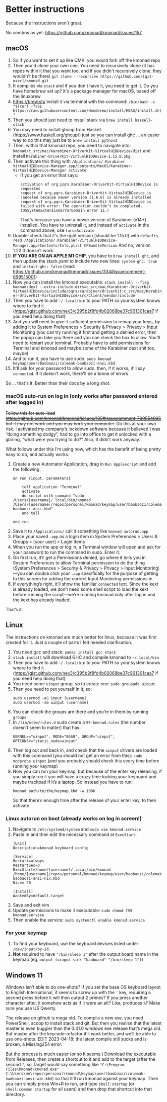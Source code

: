 
# Better instructions

Because the instructions aren't great.

No combos as yet: https://github.com/kmonad/kmonad/issues/157

## macOS

1. So if you want to set it up like QMK, you would fork off the kmonad repo
1. Then you'd clone your own one. You need to recursively clone (it has repos within it that you want too, and if you didn't recursively clone, they wouldn't be there)
  `git clone --recursive https://github.com/[git-user]/kmonad.git`
1. It compiles via `stack` and if you don't have it, you need to get it. Do you have homebrew set up? it's a package manager for macOS, based off the linuxbrew
1. https://brew.sh/ install it via terminal with the command: `/bin/bash -c "$(curl -fsSL https://raw.githubusercontent.com/Homebrew/install/HEAD/install.sh)"`
1. Then you should just need to install stack via `brew install haskell-stack`
1. You may need to install ghcup from Haskell (https://www.haskell.org/ghcup/) just so you can install ghc ... an easier way to do this may just be to `brew install python3`
1. Then, within that kmonad repo, you need to navigate into: `kmonad/c_src/mac/Karabiner-DriverKit-VirtualHIDDevice/dist` and install `Karabiner-DriverKit-VirtualHIDDevice-1.15.0.pkg`
1. Then activate this thing with `/Applications/.Karabiner-VirtualHIDDevice-Manager.app/Contents/MacOS/Karabiner-VirtualHIDDevice-Manager activate`
   - If you get an error that says:
      ```
      activation of org.pqrs.Karabiner-DriverKit-VirtualHIDDevice is requested
      request of org.pqrs.Karabiner-DriverKit-VirtualHIDDevice is canceled because newer version (1.6.0) is already installed
      request of org.pqrs.Karabiner-DriverKit-VirtualHIDDevice is failed with error: The operation couldn’t be completed. (OSSystemExtensionErrorDomain error 11.)
      ```
      That's because you have a newer version of Karabiner (v14+) installed. You have to uninstall it, and instead of `activate` in the command above, use `forceActivate`
1. Double-check that it's the right version (should be 1.15.0) with `defaults read /Applications/.Karabiner-VirtualHIDDevice-Manager.app/Contents/Info.plist CFBundleVersion`
   And no, version 1.22.0 doesn’t work.
1. **IF YOU ARE ON AN APPLE M1 CHIP**, you have to `brew install ghc`, and then update the stack.yaml to include two new lines: `system-ghc: true` and `install-ghc: false` (read: https://github.com/kmonad/kmonad/issues/334#issuecomment-899515001)
1. Now you can install the kmonad executable: `stack install --flag kmonad:dext --extra-include-dirs=c_src/mac/Karabiner-DriverKit-VirtualHIDDevice/include/pqrs/karabiner/driverkit:c_src/mac/Karabiner-DriverKit-VirtualHIDDevice/src/Client/vendor/include`
1. Then you have to add `~/.local/bin` to your PATH so your system knows where to find it (https://gist.github.com/nex3/c395b2f8fd4b02068be37c961301caa7 if you need help doing that)
1. And you will need to give it sufficient permission to remap your keys, by adding it to System Preferences > Security & Privacy > Privacy > Input Monitoring (you can try running it first and getting a denied error, then the popup can take you there and you can check the box to allow. You'll need to restart your terminal. Probably have to add permissions for Terminal and kmonad and maybe some of the Karabiner dext shit too, maybe)
1. And to run it, you have to use sudo: `sudo kmonad keymap/user/baobaozi/colemak-baobaozi-ansi.kbd`
1. It'll ask for your password to allow sudo, then, if it works, it'll say `connected`. If it doesn't work, there'll be a tonne of errors

So … that's it. Better than their docs by a long shot.

### macOS auto-run on log in (only works after password entered after logged in)

~~Follow this for auto-load https://github.com/kmonad/kmonad/issues/105#issuecomment-700554035 but it may not work and you may bork your computer.~~ Do this at your own risk. I activated my company’s lockdown software because it believed I was “doing something dodgy”, had to go into office to get it unlocked with a glaring, “what were you trying to do?” Also, it didn’t work anyway.

What follows under this I’m using now, which has the benefit of being pretty easy to do, and actually works.

1. Create a new Automator Application, drag in `Run Applescript` and add the following:
   ```shell
   on run {input, parameters}

       tell application "Terminal"
       activate
       do script with command "sudo /Users/[username]/.local/bin/kmonad /Users/[username]/repos/personal/kmonad/keymap/user/baobaozi/colemak-baobaozi-ansi.kbd"
       end tell

   end run
   ```
1. Save it to `/Applications/` call it something like `kmonad-autorun.app`
1. Place your saved `.app` as a login item in System Preferences > Users & Groups > [your user] > Login Items
1. When you run the app or log in, a Terminal window will open and ask for your password to run the command in sudo. Enter it.
1. On first run, it’ll get a Permissions denied, go where it tells you in System Preferences to allow Terminal permission to do the thing (System Preferences > Security & Privacy > Privacy > Input Monitoring)—you can double click your `.app` specifically for the purpose of getting to this screen for adding the correct Input Monitoring permissions in.
1. If everything’s right, it’ll show the familiar `connected` text. Since the kext is already loaded, we don’t need some shell script to load the kext before running the script—we’re running kmonad only after log in and the kext has already loaded.

That’s it.

## Linux

The instructions on kmonad are much better for linux, because it was first created for it. Just a couple of parts I felt needed clarification.

1. You need gcc and stack: `pamac install gcc stack`
1. `stack install` will download GHC and compile kmonad to `~/.local/bin`
1. Then you have to add `~/.local/bin` to your PATH so your system knows where to find it (https://gist.github.com/nex3/c395b2f8fd4b02068be37c961301caa7 if you need help doing that)
1. You need some `uinput` group, so to create one: `sudo groupadd uinput`
1. Then you need to put yourself in it, so:
   ```shell
   sudo usermod -aG input [username]
   sudo usermod -aG uinput [username]
   ```
1. You can check the groups are there and you’re in them by running `groups`
1. In `/lib/udev/rules.d` sudo create a `99-kmonad.rules` (the number doesn’t seem to matter) that has:
   ```shell
   KERNEL=="uinput", MODE="0660", GROUP="uinput", OPTIONS+="static_node=uinput"
   ```
1. Then log out and back in, and check that the `uinput` drivers are loaded with this command (you should not get an error from this): `sudo modprobe uinput` (and you probably should check this every time before running your keymap)
1. Now you can run your keymap, but because of the enter key releasing, if you simply run it you will have a crazy time locking your keyboard and maybe trackpad if it’s a laptop. So instead you have to run:
   ```shell
   kmonad path/to/the/keymap.kbd -w 1000
   ```
   So that there’s enough time after the release of your enter key, to then activate.

### Linux autorun on boot (already works on log in screen!)
1. Navigate to `/etc/systemd/system` and `sudo vim kmonad.service`
1. Paste in and then edit the necessary command at `ExecStart`:
   ```shell
   [Unit]
   Description=kmonad keyboard config

   [Service]
   Restart=always
   RestartSec=3
   ExecStart=/home/[username]/.local/bin/kmonad /home/[username]/repos/personal/kmonad/keymap/user/baobaozi/colemak-baobaozi-ansi-nix.kbd
   Nice=-20

   [Install]
   WantedBy=default.target
   ```
1. Save and exit vim
1. Update permissions to make it executable: `sudo chmod 755 kmonad.service`
1. Then enable the service: `sudo systemctl enable kmonad.service`

### For your keymap

1. To find your keyboard, use the keyboard devices listed
under `/dev/input/by-id`.
1. **Not** required to have `"/bin/sleep 1"` after the output board name in the keymap (eg. `output (uinput-sink "baoboard" "/bin/sleep 1")`)

## Windows 11

Windows isn't able to do one-shots? If you set the base OS keyboard layout to English International, it seems to screw up with the `'` key, requiring a second press before it will then output 2 primes? If you press another character after, it somehow acts as if it were an alt? Like, produces `á`? Make sure you use US Qwerty.

The release on github is mega old. To compile a new exe, you need PowerShell, scoop to install stack and git. But then you realise that the latest master is even buggier than the 0.41.0 windows exe release that’s mega old. But maybe after the keycode-refactor it’ll work better, and we’ll be able to use one-shots. EDIT 2023-04-18: the latest compile still sucks and is broken, a Missing254 error.

But the process is much easier (or so it seems.) Download the executable from Releases, then create a shortcut to it and add to the target (after the second `"`, so Target would say something like `"C:\Program Files\kmonad\kmonad.exe" C:\Users\me\repos\personal\kmonad\keymap\user\baobaozi\colemak-baobaozi-ansi-win.kbd`) so that it’ll run kmonad against your keymap. Then you can simply press Win+R to run, and type `shell:startup` (or `shell:common startup` for all users) and then drop that shortcut into that directory.